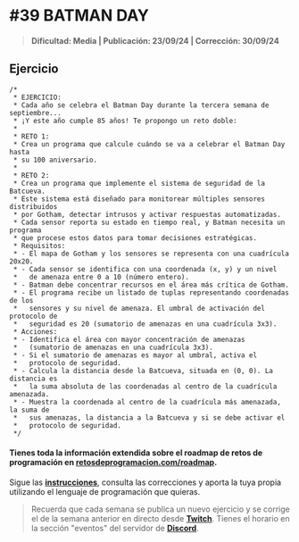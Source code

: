 # #39 BATMAN DAY
> #### Dificultad: Media | Publicación: 23/09/24 | Corrección: 30/09/24

## Ejercicio

```
/*
 * EJERCICIO:
 * Cada año se celebra el Batman Day durante la tercera semana de septiembre... 
 * ¡Y este año cumple 85 años! Te propongo un reto doble:
 *
 * RETO 1:
 * Crea un programa que calcule cuándo se va a celebrar el Batman Day hasta 
 * su 100 aniversario.
 *
 * RETO 2:
 * Crea un programa que implemente el sistema de seguridad de la Batcueva. 
 * Este sistema está diseñado para monitorear múltiples sensores distribuidos
 * por Gotham, detectar intrusos y activar respuestas automatizadas. 
 * Cada sensor reporta su estado en tiempo real, y Batman necesita un programa 
 * que procese estos datos para tomar decisiones estratégicas.
 * Requisitos:
 * - El mapa de Gotham y los sensores se representa con una cuadrícula 20x20.
 * - Cada sensor se identifica con una coordenada (x, y) y un nivel
 *   de amenaza entre 0 a 10 (número entero).
 * - Batman debe concentrar recursos en el área más crítica de Gotham.
 * - El programa recibe un listado de tuplas representando coordenadas de los 
 *   sensores y su nivel de amenaza. El umbral de activación del protocolo de
 *   seguridad es 20 (sumatorio de amenazas en una cuadrícula 3x3).
 * Acciones: 
 * - Identifica el área con mayor concentración de amenazas
 *   (sumatorio de amenazas en una cuadrícula 3x3).
 * - Si el sumatorio de amenazas es mayor al umbral, activa el 
 *   protocolo de seguridad.
 * - Calcula la distancia desde la Batcueva, situada en (0, 0). La distancia es
 *   la suma absoluta de las coordenadas al centro de la cuadrícula amenazada.
 * - Muestra la coordenada al centro de la cuadrícula más amenazada, la suma de
 *   sus amenazas, la distancia a la Batcueva y si se debe activar el
 *   protocolo de seguridad.
 */
```
#### Tienes toda la información extendida sobre el roadmap de retos de programación en **[retosdeprogramacion.com/roadmap](https://retosdeprogramacion.com/roadmap)**.

Sigue las **[instrucciones](../../README.md)**, consulta las correcciones y aporta la tuya propia utilizando el lenguaje de programación que quieras.

> Recuerda que cada semana se publica un nuevo ejercicio y se corrige el de la semana anterior en directo desde **[Twitch](https://twitch.tv/mouredev)**. Tienes el horario en la sección "eventos" del servidor de **[Discord](https://discord.gg/mouredev)**.